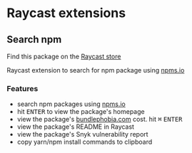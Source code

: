 # Raycast extensions

## Search npm

Find this package on the [Raycast store](https://www.raycast.com/mrmartineau/search-npm)

Raycast extension to search for npm package using [npms.io](https://npms.io)

### Features

- search npm packages using [npms.io](https://npms.io)
- hit <kbd>ENTER</kbd> to view the package's homepage
- view the package's [bundlephobia.com](https://bundlephobia.com) cost. hit <kbd>⌘</kbd> <kbd>ENTER</kbd>
- view the package's README in Raycast
- view the package's Snyk vulnerability report
- copy yarn/npm install commands to clipboard
